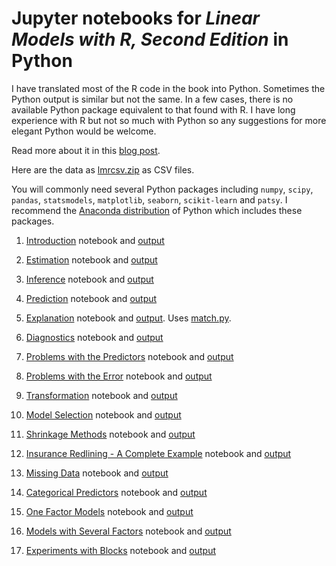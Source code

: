 
<div id="jupyter-notebooks-for-linear-models-with-r-second-edition-in-python" class="section level1">
<h1>Jupyter notebooks for <em>Linear Models with R, Second Edition</em> in Python</h1>
<p>I have translated most of the R code in the book into Python. Sometimes the Python output is similar but not the same. In a few cases, there is no available Python package equivalent to that found with R. I have long experience with R but not so much with Python so any suggestions for more elegant Python would be welcome.</p>
<p>Read more about it in this <a href="https://wordpress.com/post/farawaystatistics.wordpress.com/478">blog post</a>.</p>
<p>Here are the data as <a href="https://people.bath.ac.uk/jjf23/LMR/python/lmrcsv.zip" class="uri">lmrcsv.zip</a> as CSV files.</p>
<p>You will commonly need several Python packages including <code>numpy</code>, <code>scipy</code>, <code>pandas</code>, <code>statsmodels</code>, <code>matplotlib</code>, <code>seaborn</code>, <code>scikit-learn</code> and <code>patsy</code>. I recommend the <a href="https://www.anaconda.com/download/">Anaconda distribution</a> of Python which includes these packages.</p>
<ol style="list-style-type: decimal">
<li><p><a href="https://people.bath.ac.uk/jjf23/LMR/python/intro.ipynb">Introduction</a> notebook and <a href="https://people.bath.ac.uk/jjf23/LMR/python/intro.html">output</a></p></li>
<li><p><a href="https://people.bath.ac.uk/jjf23/LMR/python/estim.ipynb">Estimation</a> notebook and <a href="https://people.bath.ac.uk/jjf23/LMR/python/estim.html">output</a></p></li>
<li><p><a href="https://people.bath.ac.uk/jjf23/LMR/python/infer.ipynb">Inference</a> notebook and <a href="https://people.bath.ac.uk/jjf23/LMR/python/infer.html">output</a></p></li>
<li><p><a href="https://people.bath.ac.uk/jjf23/LMR/python/predict.ipynb">Prediction</a> notebook and <a href="https://people.bath.ac.uk/jjf23/LMR/python/predict.html">output</a></p></li>
<li><p><a href="https://people.bath.ac.uk/jjf23/LMR/python/explanation.ipynb">Explanation</a> notebook and <a href="https://people.bath.ac.uk/jjf23/LMR/python/explanation.html">output</a>. Uses <a href="https://people.bath.ac.uk/jjf23/LMR/python/match.py" class="uri">match.py</a>.</p></li>
<li><p><a href="https://people.bath.ac.uk/jjf23/LMR/python/diag.ipynb">Diagnostics</a> notebook and <a href="https://people.bath.ac.uk/jjf23/LMR/python/diag.html">output</a></p></li>
<li><p><a href="https://people.bath.ac.uk/jjf23/LMR/python/errvar.ipynb">Problems with the Predictors</a> notebook and <a href="https://people.bath.ac.uk/jjf23/LMR/python/errvar.html">output</a></p></li>
<li><p><a href="https://people.bath.ac.uk/jjf23/LMR/python/errprob.ipynb">Problems with the Error</a> notebook and <a href="https://people.bath.ac.uk/jjf23/LMR/python/errprob.html">output</a></p></li>
<li><p><a href="https://people.bath.ac.uk/jjf23/LMR/python/trans.ipynb">Transformation</a> notebook and <a href="https://people.bath.ac.uk/jjf23/LMR/python/trans.html">output</a></p></li>
<li><p><a href="https://people.bath.ac.uk/jjf23/LMR/python/varsel.ipynb">Model Selection</a> notebook and <a href="https://people.bath.ac.uk/jjf23/LMR/python/varsel.html">output</a></p></li>
<li><p><a href="https://people.bath.ac.uk/jjf23/LMR/python/shrink.ipynb">Shrinkage Methods</a> notebook and <a href="https://people.bath.ac.uk/jjf23/LMR/python/shrink.html">output</a></p></li>
<li><p><a href="https://people.bath.ac.uk/jjf23/LMR/python/chicago.ipynb">Insurance Redlining - A Complete Example</a> notebook and <a href="https://people.bath.ac.uk/jjf23/LMR/python/chicago.html">output</a></p></li>
<li><p><a href="https://people.bath.ac.uk/jjf23/LMR/python/missing.ipynb">Missing Data</a> notebook and <a href="https://people.bath.ac.uk/jjf23/LMR/python/missing.html">output</a></p></li>
<li><p><a href="https://people.bath.ac.uk/jjf23/LMR/python/factor.ipynb">Categorical Predictors</a> notebook and <a href="https://people.bath.ac.uk/jjf23/LMR/python/factor.html">output</a></p></li>
<li><p><a href="https://people.bath.ac.uk/jjf23/LMR/python/onewayanova.ipynb">One Factor Models</a> notebook and <a href="https://people.bath.ac.uk/jjf23/LMR/python/onewayanova.html">output</a></p></li>
<li><p><a href="https://people.bath.ac.uk/jjf23/LMR/python/multianova.ipynb">Models with Several Factors</a> notebook and <a href="https://people.bath.ac.uk/jjf23/LMR/python/multianova.html">output</a></p></li>
<li><p><a href="https://people.bath.ac.uk/jjf23/LMR/python/block.ipynb">Experiments with Blocks</a> notebook and <a href="https://people.bath.ac.uk/jjf23/LMR/python/block.html">output</a></p></li>
</ol>
</div>


